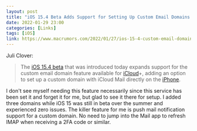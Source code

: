 ```yaml
---
layout: post
title: "iOS 15.4 Beta Adds Support for Setting Up Custom Email Domains With iCloud Mail"
date: 2022-01-29 23:00  
categories: [Links]
tags: [iOS]
link: https://www.macrumors.com/2022/01/27/ios-15-4-custom-email-domains/
---
```


Juli Clover:

>The [iOS 15.4 beta](https://www.macrumors.com/2022/01/27/apple-seeds-ios-15-4-beta-1/) that was introduced today expands support for the custom email domain feature available for [iCloud](https://www.macrumors.com/guide/icloud/)+, adding an option to set up a custom domain with ‌iCloud‌ Mail directly on the [iPhone](https://www.macrumors.com/guide/iphone/).

I don't see myself needing this feature necessarily since this service has been set it and forget it for me, but glad to see it there for setup. I added three domains while iOS 15 was still in beta over the summer and experienced zero issues. The killer feature for me is push mail notification support for a custom domain. No need to jump into the Mail app to refresh IMAP when receiving a 2FA code or similar.
